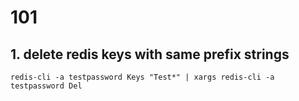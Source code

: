 # 101

## 1. delete redis keys with same prefix strings

```
redis-cli -a testpassword Keys "Test*" | xargs redis-cli -a testpassword Del
```
